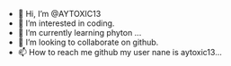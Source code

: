 - 👋 Hi, I’m @AYTOXIC13
- 👀 I’m interested in coding.
- 🌱 I’m currently learning phyton ...
- 💞️ I’m looking to collaborate on github.
- 📫 How to reach me github my user nane is aytoxic13...

<!---
AYTOXIC13/AYTOXIC13 is a ✨ special ✨ repository because its `README.md` (this file) appears on your GitHub profile.
You can click the Preview link to take a look at your changes.
--->
